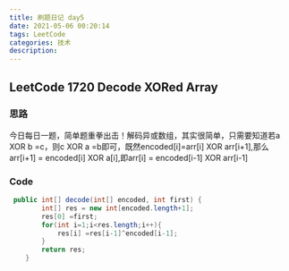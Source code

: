 ```yaml
---
title: 刷题日记 day5
date: 2021-05-06 00:20:14
tags: LeetCode
categories: 技术
description: 
---
```


## LeetCode 1720 Decode XORed Array

### 思路

今日每日一题，简单题重拳出击！解码异或数组，其实很简单，只需要知道若a XOR b =c，则c XOR a =b即可，既然encoded[i]=arr[i] XOR arr[i+1],那么arr[i+1] = encoded[i] XOR a[i],即arr[i] = encoded[i-1] XOR arr[i-1]

### Code

```java
 public int[] decode(int[] encoded, int first) {
        int[] res = new int[encoded.length+1];
        res[0] =first;
        for(int i=1;i<res.length;i++){
            res[i] =res[i-1]^encoded[i-1];
        }
        return res;
    }
```

